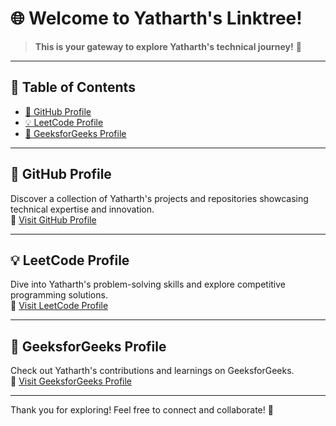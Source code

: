 # 🌐 Welcome to Yatharth's Linktree!

> **This is your gateway to explore Yatharth's technical journey!** 🚀

---

## 📖 **Table of Contents**
- [🌟 GitHub Profile](#-github-profile)
- [💡 LeetCode Profile](#-leetcode-profile)
- [📘 GeeksforGeeks Profile](#-geeksforgeeks-profile)

---

## 🌟 **GitHub Profile**
Discover a collection of Yatharth's projects and repositories showcasing technical expertise and innovation.  
🔗 [Visit GitHub Profile](https://github.com/YatharthKumarSaxena)

---

## 💡 **LeetCode Profile**
Dive into Yatharth's problem-solving skills and explore competitive programming solutions.  
🔗 [Visit LeetCode Profile](https://leetcode.com/u/yatharthsaxena25/)

---

## 📘 **GeeksforGeeks Profile**
Check out Yatharth's contributions and learnings on GeeksforGeeks.  
🔗 [Visit GeeksforGeeks Profile](https://www.geeksforgeeks.org/user/yatharths6fyw/)

---

Thank you for exploring! Feel free to connect and collaborate! 🌟
